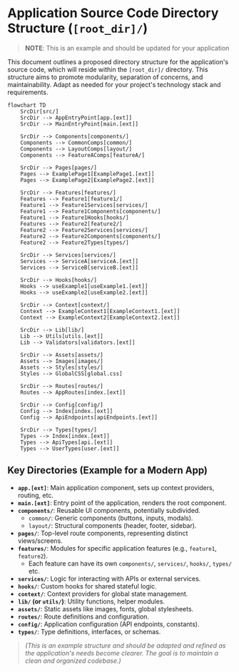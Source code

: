 # Application Source Code Directory Structure (`[root_dir]/`)

> **NOTE**: This is an example and should be updated for your application

This document outlines a proposed directory structure for the application's source code, which will reside within the `[root_dir]/` directory. This structure aims to promote modularity, separation of concerns, and maintainability. Adapt as needed for your project's technology stack and requirements.

```mermaid
flowchart TD
    SrcDir[src/]
    SrcDir --> AppEntryPoint[app.[ext]]
    SrcDir --> MainEntryPoint[main.[ext]]

    SrcDir --> Components[components/]
    Components --> CommonComps[common/]
    Components --> LayoutComps[layout/]
    Components --> FeatureAComps[featureA/]

    SrcDir --> Pages[pages/]
    Pages --> ExamplePage1[ExamplePage1.[ext]]
    Pages --> ExamplePage2[ExamplePage2.[ext]]

    SrcDir --> Features[features/]
    Features --> Feature1[feature1/]
    Feature1 --> Feature1Services[services/]
    Feature1 --> Feature1Components[components/]
    Feature1 --> Feature1Hooks[hooks/]
    Features --> Feature2[feature2/]
    Feature2 --> Feature2Services[services/]
    Feature2 --> Feature2Components[components/]
    Feature2 --> Feature2Types[types/]

    SrcDir --> Services[services/]
    Services --> ServiceA[serviceA.[ext]]
    Services --> ServiceB[serviceB.[ext]]

    SrcDir --> Hooks[hooks/]
    Hooks --> useExample1[useExample1.[ext]]
    Hooks --> useExample2[useExample2.[ext]]

    SrcDir --> Context[context/]
    Context --> ExampleContext1[ExampleContext1.[ext]]
    Context --> ExampleContext2[ExampleContext2.[ext]]

    SrcDir --> Lib[lib/]
    Lib --> Utils[utils.[ext]]
    Lib --> Validators[validators.[ext]]

    SrcDir --> Assets[assets/]
    Assets --> Images[images/]
    Assets --> Styles[styles/]
    Styles --> GlobalCSS[global.css]

    SrcDir --> Routes[routes/]
    Routes --> AppRoutes[index.[ext]]

    SrcDir --> Config[config/]
    Config --> Index[index.[ext]]
    Config --> ApiEndpoints[apiEndpoints.[ext]]

    SrcDir --> Types[types/]
    Types --> Index[index.[ext]]
    Types --> ApiTypes[api.[ext]]
    Types --> UserTypes[user.[ext]]
```

## Key Directories (Example for a Modern App)

- **`app.[ext]`**: Main application component, sets up context providers, routing, etc.
- **`main.[ext]`**: Entry point of the application, renders the root component.
- **`components/`**: Reusable UI components, potentially subdivided.
  - `common/`: Generic components (buttons, inputs, modals).
  - `layout/`: Structural components (header, footer, sidebar).
- **`pages/`**: Top-level route components, representing distinct views/screens.
- **`features/`**: Modules for specific application features (e.g., `feature1`, `feature2`).
  - Each feature can have its own `components/`, `services/`, `hooks/`, `types/` etc.
- **`services/`**: Logic for interacting with APIs or external services.
- **`hooks/`**: Custom hooks for shared stateful logic.
- **`context/`**: Context providers for global state management.
- **`lib/` (or `utils/`)**: Utility functions, helper modules.
- **`assets/`**: Static assets like images, fonts, global stylesheets.
- **`routes/`**: Route definitions and configuration.
- **`config/`**: Application configuration (API endpoints, constants).
- **`types/`**: Type definitions, interfaces, or schemas.

> _(This is an example structure and should be adapted and refined as the application's needs become clearer. The goal is to maintain a clean and organized codebase.)_
